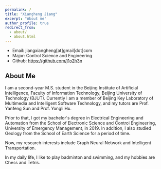 ```yaml
---
permalink: /
title: "Xiangheng Jiang"
excerpt: "About me"
author_profile: true
redirect_from: 
  - about/
  - about.html
---
```


- Email: jiangxiangheng\[at]gmail\[dot]com
- Major: Control Science and Engineering
- Github: https://github.com/j1o2h3n



## About Me

I am a second-year M.S. student in the Beijing Institute of Artificial Intelligence, Faculty of Information Technology, Beijing University of Technology (BJUT). Currently I am a member of Beijing Key Laboratory of Multimedia and Intelligent Software Technology, and my tutors are Prof. Yanfeng Sun and Prof. Yongli Hu.

Prior to that, I got my bachelor's degree in Electrical Engineering and Automation from the School of Electronic Science and Control Engineering, University of Emergency Management, in 2019. In addition, I also studied Geology from the School of Earth Science for a period of time.

Now, my research interests include Graph Neural Network and Intelligent Transportation.

In my daily life, I like to play badminton and swimming, and my hobbies are Chess and Tetris.

